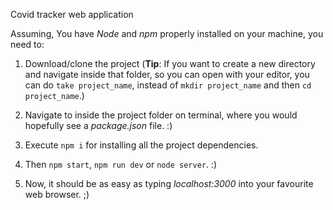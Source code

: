 Covid tracker web application 

Assuming, You have _Node_ and _npm_ properly installed on your machine, you need to:

1. Download/clone the project (**Tip**: If you want to create a new directory and navigate inside that folder, so you can open with your editor, you can do `take project_name`, instead of `mkdir project_name` and then `cd project_name`.)

2. Navigate to inside the project folder on terminal, where you would hopefully see a _package.json_ file. :)

3. Execute `npm i` for installing all the project dependencies.

4. Then `npm start`, `npm run dev` or `node server`. :)

7. Now, it should be as easy as typing *localhost:3000* into your favourite web browser. ;)
